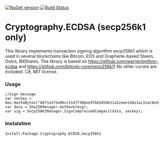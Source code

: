[![NuGet version](https://badge.fury.io/nu/Cryptography.ECDSA.Secp256k1.svg)](https://badge.fury.io/nu/Cryptography.ECDSA.Secp256k1)
[![Build Status](https://travis-ci.org/Chainers/Cryptography.ECDSA.svg?branch=master)](https://travis-ci.org/Chainers/Cryptography.ECDSA)

# Cryptography.ECDSA (secp256k1 only)

This library implements transaction signing algorithm secp256k1 which is used in several blockchains like Bitcoin, EOS and Graphene-based Steem, Golos, BitShares. The library is based on https://github.com/warner/python-ecdsa and https://github.com/bitcoin-core/secp256k1)
No other curves are included.
C#, MIT license.

### Usage
```
//Sign message
var seckey = Hex.HexToBytes("80f3a375e00cc5147f30bee97bb5d54b31a12eee148a1ac31ac9edc4ecd13bc1f80cc8148e");
var data = Sha256Manager.GetHash(msg);
var sig = Secp256K1Manager.SignCompressedCompact(data, seckey);
```

### Instalation
```
Install-Package Cryptography.ECDSA.Secp256k1
```
